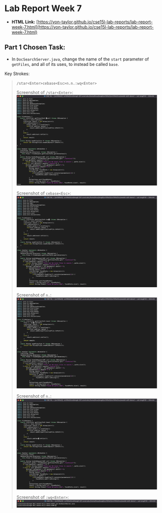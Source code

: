 # Lab Report Week 7
- **HTML Link:** [https://von-taylor.github.io/cse15l-lab-reports/lab-report-week-7.html](https://von-taylor.github.io/cse15l-lab-reports/lab-report-week-7.html)

## Part 1 Chosen Task:
- In `DocSearchServer.java`, change the name of the `start` parameter of `getFiles`, and all of its uses, to instead be called `base`.

Key Strokes:
  > `/star<Enter>cebase<Esc>n.n.:wq<Enter>`
  >
  > Screenshot of `/star<Enter>`:
  > ![1](Week-7-Lab-Report-Pics/1.jpg)
  > 
  > Screenshot of `cebase<Esc>`:
  > ![2](Week-7-Lab-Report-Pics/2.jpg)
  > 
  > Screenshot of `n.`:
  > ![3](Week-7-Lab-Report-Pics/3.jpg)
  > 
  > Screenshot of `n.`:
  > ![4](Week-7-Lab-Report-Pics/4.jpg)
  > 
  > Screenshot of `:wq<Enter>`:
  > ![5](Week-7-Lab-Report-Pics/5.jpg)

